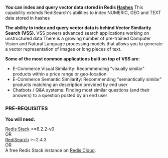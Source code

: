 **You can index and query vector data stored in Redis [Hashes](https://redis.io/topics/data-types#hashes)**  This capability extends RediSearch's abilities to index NUMERIC, GEO and TEXT data stored in hashes

**The ability to index and query vector data is behind Vector Similarity Search (VSS).** VSS powers advanced search applications working on unstructured data There is a growing number of pre-trained Computer Vision and Natural Language processing models  that allows you to generate a vector representation of images or long pieces of text. 

**Some of the most common applications built on top of VSS are:**
* E-Commerce Visual Similarity: Recommending "visually similar" products within a price range or geo-location
* E-Commerce Semantic Similarity: Recommending "semantically similar" products matching an description provided by end user
* Chatbots / Q&A systems: Finding most similar questions (and their answers) to a question posted by an end user


### PRE-REQUISITES
**You will need:**

[Redis Stack](https://redis.io/download) >=6.2.2-v0 \
OR \
[RediSearch](https://oss.redis.com/redisearch/) >=2.4.3 \
OR \
A free Redis Stack instance on [Redis Cloud](https://redis.com/try-free/?utm_source=redis\&utm_medium=app\&utm_campaign=redisinsight_doc_guide).